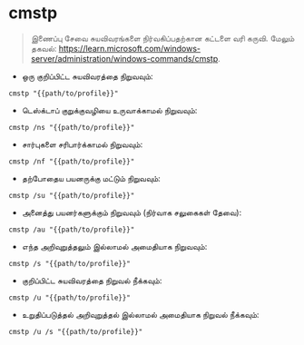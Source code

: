 # cmstp

> இணைப்பு சேவை சுயவிவரங்களை நிர்வகிப்பதற்கான கட்டளை வரி கருவி.
> மேலும் தகவல்: <https://learn.microsoft.com/windows-server/administration/windows-commands/cmstp>.

- ஒரு குறிப்பிட்ட சுயவிவரத்தை நிறுவவும்:

`cmstp "{{path/to/profile}}"`

- டெஸ்க்டாப் குறுக்குவழியை உருவாக்காமல் நிறுவவும்:

`cmstp /ns "{{path/to/profile}}"`

- சார்புகளை சரிபார்க்காமல் நிறுவவும்:

`cmstp /nf "{{path/to/profile}}"`

- தற்போதைய பயனருக்கு மட்டும் நிறுவவும்:

`cmstp /su "{{path/to/profile}}"`

- அனைத்து பயனர்களுக்கும் நிறுவவும் (நிர்வாக சலுகைகள் தேவை):

`cmstp /au "{{path/to/profile}}"`

- எந்த அறிவுறுத்தலும் இல்லாமல் அமைதியாக நிறுவவும்:

`cmstp /s "{{path/to/profile}}"`

- குறிப்பிட்ட சுயவிவரத்தை நிறுவல் நீக்கவும்:

`cmstp /u "{{path/to/profile}}"`

- உறுதிப்படுத்தல் அறிவுறுத்தல் இல்லாமல் அமைதியாக நிறுவல் நீக்கவும்:

`cmstp /u /s "{{path/to/profile}}"`